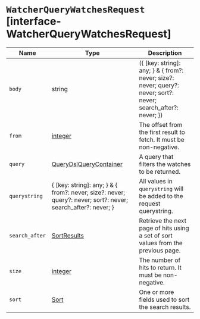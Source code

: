 # `WatcherQueryWatchesRequest` [interface-WatcherQueryWatchesRequest]

| Name | Type | Description |
| - | - | - |
| `body` | string | ({ [key: string]: any; } & { from?: never; size?: never; query?: never; sort?: never; search_after?: never; }) | All values in `body` will be added to the request body. |
| `from` | [integer](./integer.md) | The offset from the first result to fetch. It must be non-negative. |
| `query` | [QueryDslQueryContainer](./QueryDslQueryContainer.md) | A query that filters the watches to be returned. |
| `querystring` | { [key: string]: any; } & { from?: never; size?: never; query?: never; sort?: never; search_after?: never; } | All values in `querystring` will be added to the request querystring. |
| `search_after` | [SortResults](./SortResults.md) | Retrieve the next page of hits using a set of sort values from the previous page. |
| `size` | [integer](./integer.md) | The number of hits to return. It must be non-negative. |
| `sort` | [Sort](./Sort.md) | One or more fields used to sort the search results. |
